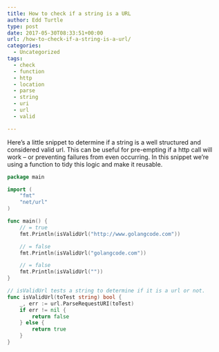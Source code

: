 ```yaml
---
title: How to check if a string is a URL
author: Edd Turtle
type: post
date: 2017-05-30T08:33:51+00:00
url: /how-to-check-if-a-string-is-a-url/
categories:
  - Uncategorized
tags:
  - check
  - function
  - http
  - location
  - parse
  - string
  - uri
  - url
  - valid

---
```

Here&#8217;s a little snippet to determine if a string is a well structured and considered valid url. This can be useful for pre-empting if a http call will work &#8211; or preventing failures from even occurring. In this snippet we&#8217;re using a function to tidy this logic and make it reusable.

```go
package main

import (
	"fmt"
	"net/url"
)

func main() {
	// = true
	fmt.Println(isValidUrl("http://www.golangcode.com"))

	// = false
	fmt.Println(isValidUrl("golangcode.com"))

	// = false
	fmt.Println(isValidUrl(""))
}

// isValidUrl tests a string to determine if it is a url or not.
func isValidUrl(toTest string) bool {
	_, err := url.ParseRequestURI(toTest)
	if err != nil {
		return false
	} else {
		return true
	}
}
```